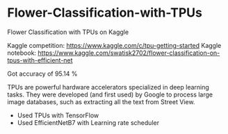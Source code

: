 # Flower-Classification-with-TPUs
Flower Classification with TPUs on Kaggle

Kaggle competition: https://www.kaggle.com/c/tpu-getting-started
Kaggle notebook: https://www.kaggle.com/swatisk2702/flower-classification-on-tpus-with-efficient-net

Got accuracy of 95.14 %

TPUs are powerful hardware accelerators specialized in deep learning tasks. They were developed (and first used) by Google to process large image databases, such as extracting all the text from Street View.

- Used TPUs with TensorFlow
- Used EfficientNetB7 with Learning rate scheduler

